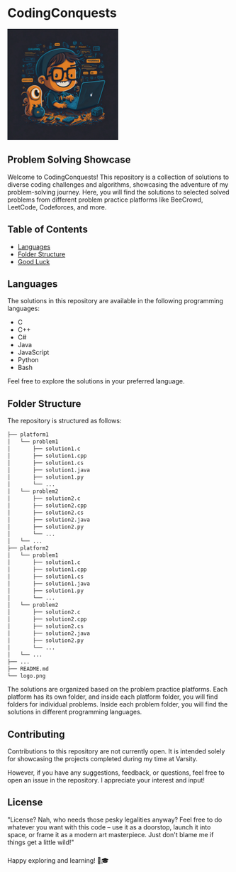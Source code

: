 # CodingConquests

<img src="logo.png" alt="CodingConquests Logo" width="250" height="250">


## Problem Solving Showcase

Welcome to CodingConquests! This repository is a collection of solutions to diverse coding challenges and algorithms, showcasing the adventure of my problem-solving journey. Here, you will find the solutions to selected solved problems from different problem practice platforms like BeeCrowd, LeetCode, Codeforces, and more.

## Table of Contents

- [Languages](#languages)
- [Folder Structure](#folder-structure)
- [Good Luck](#good-luck)

## Languages

The solutions in this repository are available in the following programming languages:

- C
- C++
- C#
- Java
- JavaScript
- Python
- Bash

Feel free to explore the solutions in your preferred language.

## Folder Structure

The repository is structured as follows:

```
├── platform1
│   └── problem1
│       ├── solution1.c
│       ├── solution1.cpp
│       ├── solution1.cs
│       ├── solution1.java
│       ├── solution1.py
│       └── ...
│   └── problem2
│       ├── solution2.c
│       ├── solution2.cpp
│       ├── solution2.cs
│       ├── solution2.java
│       ├── solution2.py
│       └── ...
│   └── ...
├── platform2
│   └── problem1
│       ├── solution1.c
│       ├── solution1.cpp
│       ├── solution1.cs
│       ├── solution1.java
│       ├── solution1.py
│       └── ...
│   └── problem2
│       ├── solution2.c
│       ├── solution2.cpp
│       ├── solution2.cs
│       ├── solution2.java
│       ├── solution2.py
│       └── ...
│   └── ...
├── ...
├── README.md
└── logo.png
```

The solutions are organized based on the problem practice platforms. Each platform has its own folder, and inside each platform folder, you will find folders for individual problems. Inside each problem folder, you will find the solutions in different programming languages.

###

## Contributing

Contributions to this repository are not currently open. It is intended solely for showcasing the projects completed during my time at Varsity.

However, if you have any suggestions, feedback, or questions, feel free to open an issue in the repository. I appreciate your interest and input!

## License

"License? Nah, who needs those pesky legalities anyway? Feel free to do whatever you want with this code – use it as a doorstop, launch it into space, or frame it as a modern art masterpiece. Just don't blame me if things get a little wild!"

###

Happy exploring and learning! 🚀🎓
